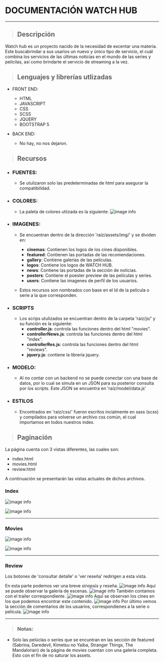 # DOCUMENTACIÓN WATCH HUB
---
> ## Descripción
Watch hub es un proyecto nacido de la necesidad de excentar una materia. Este buscabrindar a sus usarios un nuevo y único tipo de servicio, el cuál combina los servicios de las últimas noticias en el mundo de las series y pelícilas, así como brindarte el servicio de streaming a la vez.

> ## Lenguajes y librerías utlizadas
* FRONT END:
  * HTML
  * JAVASCRIPT
  * CSS
  * SCSS
  * JQUERY
  * BOOTSTRAP 5
   
* BACK END:
  * No hay, no nos dejaron.

> ## Recursos
* ### FUENTES:
  * Se utulizaron solo las predeterminadas de html para asegurar la compatibilidad.

* ### COLORES:
  * La paleta de colores utiizada es la siguiente:
  ![image info](./img/code1.png)
  
* ### IMAGENES:
  * Se encuentran dentro de la dirección 'raíz/assets/img/' y se dividen en:
    *  **cinemas**: Contienen los logos de los cines disponibles.
    *  **featured**: Contienen las portadas de las recomendaciones.
    *  **gallery**: Contiene galerías de las películas.
    *  **logos**: Contiene los logos de WATCH HUB.
    *  **news**: Contiene las portadas de la sección de noticias.
    *  **posters**: Contiene el poester preview de las películas y series.
    *  **users**: Contiene las imagenes de perfil de los usuarios.
  
   * Estos recursos son nombrados con base en el Id de la película o serie a la que corresponden.
 
 * ### SCRIPTS
    * Los scrips utulizados se encuentran dentro de la carpeta 'raiz/js/' y su función es la siguiente:
      * **controller.js**: controla las funciones dentro del html "movies". 
      * **controllerNews.js**: controla las funciones dentro del html "index". 
      * **controllerRes.js**: controla las funciones dentro del html "reviews". 
      * **jquery.js**: contiene la librería jquery.
  
  * ### MODELO:
    * Al no contar con un backend no se puede conectar con una base de datos, por lo cual se simula en un JSON para su posterior consulta por los scripts. Este JSON se encuentra en 'raíz/model/data.js'

 * ### ESTILOS
    * Encontrados en 'raiz/css/' fueron escritos incialmente en sass (scss) y compilados para volverse un archivo css común, el cual importamos en todos nuestros index.
  
> ## Paginación
La página cuenta con 3 vistas diferentes, las cuales son:
* index.html
* movies.html
* review.html

A continuación se presentarán las vistas actuales de dichos archivos.

### Index
  ![image info](./img/index1.png)

  ![image info](./img/index2.png)

---
### Movies
![image info](./img/movie1.png)

![image info](./img/movie2.png)

---
### Review
Los botones de 'consultar detalle' o 'ver reseña' redirigen a esta vista.

En esta parte podemos ver una breve sinopsis y reseña.
![image info](./img/review1.png)
Aquí se puede observar la galería de escenas.
![image info](./img/review2.png)
También contamos con el trailer correspondiente.
![image info](./img/review3.png)
Aquí se observan los cines en los que podemos encontrar este contenido.
![image info](./img/review4.png)
Por último vemos la sección de comentarios de los usuarios, correspondienes a la serie o película.
![image info](./img/review5.png)

---
> ### Notas:
* Solo las pelúclas o series que se encuntran en las sección de featured (Sabrina, Daredevil, Kimetsu no Yaiba, Stranger Things, The Mandalorian) de la página de movies cuentan con una galería completa. Esto con el fin de no saturar los assets.
  


